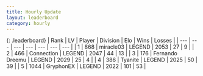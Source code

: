 ```yaml
---
title: Hourly Update
layout: leaderboard
category: hourly
---
```


{: .leaderboard}
| Rank | LV | Player | Division | Elo | Wins | Losses |
| --- | --- | --- | --- | --- | --- | --- |
| <span data-change="0">1</span> | 868 | <span title="ID: 416373">miracle03</span> | LEGEND | <span data-change="0">2053</span> | <span data-change="0">27</span> | <span data-change="0">9</span> |
| <span data-change="0">2</span> | 466 | <span title="ID: 539711">Connection</span> | LEGEND | <span data-change="0">2047</span> | <span data-change="0">44</span> | <span data-change="0">13</span> |
| <span data-change="0">3</span> | 176 | <span title="ID: 172114">Fernando Dreemu</span> | LEGEND | <span data-change="0">2029</span> | <span data-change="0">25</span> | <span data-change="0">4</span> |
| <span data-change="0">4</span> | 386 | <span title="ID: 534320">Tyanite</span> | LEGEND | <span data-change="1">2025</span> | <span data-change="2">50</span> | <span data-change="1">39</span> |
| <span data-change="0">5</span> | 1044 | <span title="ID: 315148">GryphonEX</span> | LEGEND | <span data-change="0">2022</span> | <span data-change="0">101</span> | <span data-change="0">53</span> |